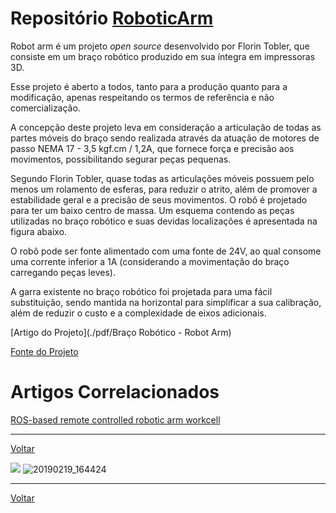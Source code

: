 # Repositório [RoboticArm](https://github.com/LPAE/lpae.github.io/tree/master/estudos/RoboticArm)

Robot arm é um projeto *open* *source* desenvolvido por Florin Tobler, que consiste em um braço robótico produzido em sua íntegra em impressoras 3D. 

Esse projeto é aberto a todos, tanto para a produção quanto para a modificação, apenas respeitando os termos de referência e não comercialização.

A concepção deste projeto leva em consideração a articulação de todas as partes móveis do braço sendo realizada através da atuação de motores de passo NEMA 17 - 3,5 kgf.cm / 1,2A, que fornece força e precisão aos movimentos, possibilitando segurar peças pequenas.

Segundo Florin Tobler, quase todas as articulações móveis possuem pelo menos um rolamento de esferas, para reduzir o atrito, além de promover a estabilidade geral e a precisão de seus movimentos. O robô é projetado para ter um baixo centro de massa. Um esquema contendo as peças utilizadas no braço robótico e suas devidas localizações é apresentada na figura abaixo.  

O robô pode ser fonte alimentado com uma fonte de 24V, ao qual consome uma corrente inferior a 1A (considerando a movimentação do braço carregando peças leves).

A garra existente no braço robótico foi projetada para uma fácil substituição, sendo mantida na horizontal para simplificar a sua calibração, além de reduzir o custo e a complexidade de eixos adicionais. 

[Artigo do Projeto](./pdf/Braço Robótico - Robot Arm)

[Fonte do Projeto](https://www.thingiverse.com/thing:1718984)

# Artigos Correlacionados
[ROS-based remote controlled robotic arm workcell](https://ieeexplore.ieee.org/document/7066281)

---
[Voltar](https://lpae.github.io/)

![](./Simulation/fundamentals/arm_1.png)
![20190219_164424](https://github.com/LPAE/lpae.github.io/blob/master/estudos/RoboticArm/imagens/Bra%C3%A7o%20img2.jpeg?raw=true)

---
[Voltar](https://lpae.github.io/)
